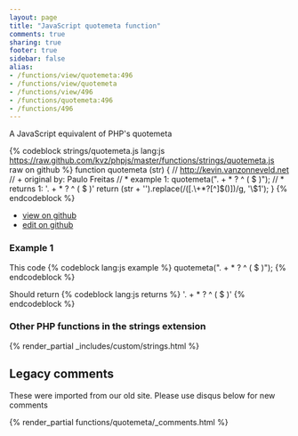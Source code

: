 ```yaml
---
layout: page
title: "JavaScript quotemeta function"
comments: true
sharing: true
footer: true
sidebar: false
alias:
- /functions/view/quotemeta:496
- /functions/view/quotemeta
- /functions/view/496
- /functions/quotemeta:496
- /functions/496
---
```

<!-- Generated by Rakefile:build -->
A JavaScript equivalent of PHP's quotemeta

{% codeblock strings/quotemeta.js lang:js https://raw.github.com/kvz/phpjs/master/functions/strings/quotemeta.js raw on github %}
function quotemeta (str) {
  // http://kevin.vanzonneveld.net
  // +   original by: Paulo Freitas
  // *     example 1: quotemeta(". + * ? ^ ( $ )");
  // *     returns 1: '\. \+ \* \? \^ \( \$ \)'
  return (str + '').replace(/([\.\\\+\*\?\[\^\]\$\(\)])/g, '\\$1');
}
{% endcodeblock %}

 - [view on github](https://github.com/kvz/phpjs/blob/master/functions/strings/quotemeta.js)
 - [edit on github](https://github.com/kvz/phpjs/edit/master/functions/strings/quotemeta.js)

### Example 1
This code
{% codeblock lang:js example %}
quotemeta(". + * ? ^ ( $ )");
{% endcodeblock %}

Should return
{% codeblock lang:js returns %}
'\. \+ \* \? \^ \( \$ \)'
{% endcodeblock %}


### Other PHP functions in the strings extension
{% render_partial _includes/custom/strings.html %}
## Legacy comments
These were imported from our old site. Please use disqus below for new comments
<div style="overflow-y: scroll; max-height: 500px;">
{% render_partial functions/quotemeta/_comments.html %}
</div>
